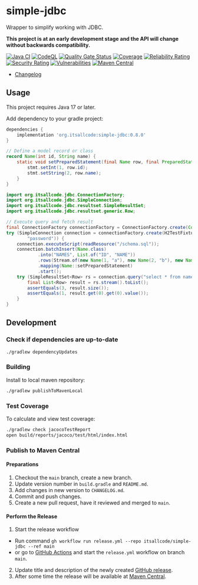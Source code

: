 # simple-jdbc

Wrapper to simplify working with JDBC.

**This project is at an early development stage and the API will change without backwards compatibility.**

[![Java CI](https://github.com/itsallcode/simple-jdbc/actions/workflows/build.yml/badge.svg)](https://github.com/itsallcode/simple-jdbc/actions/workflows/build.yml)
[![CodeQL](https://github.com/itsallcode/simple-jdbc/actions/workflows/codeql-analysis.yml/badge.svg)](https://github.com/itsallcode/simple-jdbc/actions/workflows/codeql-analysis.yml)
[![Quality Gate Status](https://sonarcloud.io/api/project_badges/measure?project=org.itsallcode%3Asimple-jdbc&metric=alert_status)](https://sonarcloud.io/summary/new_code?id=org.itsallcode%3Asimple-jdbc)
[![Coverage](https://sonarcloud.io/api/project_badges/measure?project=org.itsallcode%3Asimple-jdbc&metric=coverage)](https://sonarcloud.io/summary/new_code?id=org.itsallcode%3Asimple-jdbc)
[![Reliability Rating](https://sonarcloud.io/api/project_badges/measure?project=org.itsallcode%3Asimple-jdbc&metric=reliability_rating)](https://sonarcloud.io/summary/new_code?id=org.itsallcode%3Asimple-jdbc)
[![Security Rating](https://sonarcloud.io/api/project_badges/measure?project=org.itsallcode%3Asimple-jdbc&metric=security_rating)](https://sonarcloud.io/summary/new_code?id=org.itsallcode%3Asimple-jdbc)
[![Vulnerabilities](https://sonarcloud.io/api/project_badges/measure?project=org.itsallcode%3Asimple-jdbc&metric=vulnerabilities)](https://sonarcloud.io/summary/new_code?id=org.itsallcode%3Asimple-jdbc)
[![Maven Central](https://img.shields.io/maven-central/v/org.itsallcode/simple-jdbc)](https://search.maven.org/artifact/org.itsallcode/simple-jdbc)

* [Changelog](CHANGELOG.md)

## Usage

This project requires Java 17 or later.

Add dependency to your gradle project:

```groovy
dependencies {
    implementation 'org.itsallcode:simple-jdbc:0.8.0'
}
```

```java
// Define a model record or class
record Name(int id, String name) {
    static void setPreparedStatement(final Name row, final PreparedStatement stmt) throws SQLException {
        stmt.setInt(1, row.id);
        stmt.setString(2, row.name);
    }
}

import org.itsallcode.jdbc.ConnectionFactory;
import org.itsallcode.jdbc.SimpleConnection;
import org.itsallcode.jdbc.resultset.SimpleResultSet;
import org.itsallcode.jdbc.resultset.generic.Row;

// Execute query and fetch result
final ConnectionFactory connectionFactory = ConnectionFactory.create(Context.builder().build());
try (SimpleConnection connection = connectionFactory.create(H2TestFixture.H2_MEM_JDBC_URL, "user",
        "password")) {
    connection.executeScript(readResource("/schema.sql"));
    connection.batchInsert(Name.class)
            .into("NAMES", List.of("ID", "NAME"))
            .rows(Stream.of(new Name(1, "a"), new Name(2, "b"), new Name(3, "c")))
            .mapping(Name::setPreparedStatement)
            .start();
    try (SimpleResultSet<Row> rs = connection.query("select * from names order by id")) {
        final List<Row> result = rs.stream().toList();
        assertEquals(3, result.size());
        assertEquals(1, result.get(0).get(0).value());
    }
}
```

## Development

### Check if dependencies are up-to-date

```sh
./gradlew dependencyUpdates
```

### Building

Install to local maven repository:

```sh
./gradlew publishToMavenLocal
```

### Test Coverage

To calculate and view test coverage:

```sh
./gradlew check jacocoTestReport
open build/reports/jacoco/test/html/index.html
```

### Publish to Maven Central

#### Preparations

1. Checkout the `main` branch, create a new branch.
2. Update version number in `build.gradle` and `README.md`.
3. Add changes in new version to `CHANGELOG.md`.
4. Commit and push changes.
5. Create a new pull request, have it reviewed and merged to `main`.

#### Perform the Release

1. Start the release workflow
  * Run command `gh workflow run release.yml --repo itsallcode/simple-jdbc --ref main`
  * or go to [GitHub Actions](https://github.com/itsallcode/simple-jdbc/actions/workflows/release.yml) and start the `release.yml` workflow on branch `main`.
2. Update title and description of the newly created [GitHub release](https://github.com/itsallcode/simple-jdbc/releases).
3. After some time the release will be available at [Maven Central](https://repo1.maven.org/maven2/org/itsallcode/simple-jdbc/).
